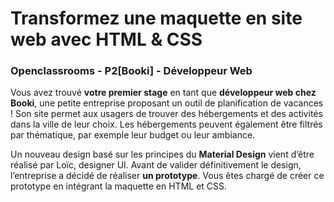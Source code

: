 # Transformez une maquette en site web avec HTML & CSS
### Openclassrooms - P2[Booki] - Développeur Web
Vous avez trouvé **votre premier stage** en tant que **développeur web chez Booki**, une petite entreprise proposant un outil de planification de vacances ! Son site permet aux usagers de trouver des hébergements et des activités dans la ville de leur choix. Les hébergements peuvent également être filtrés par thématique, par exemple leur budget ou leur ambiance.

Un nouveau design basé sur les principes du **Material Design** vient d’être réalisé par Loïc, designer UI.
Avant de valider définitivement le design, l’entreprise a décidé de réaliser **un prototype**. Vous êtes chargé de créer ce prototype en intégrant la maquette en HTML et CSS.
